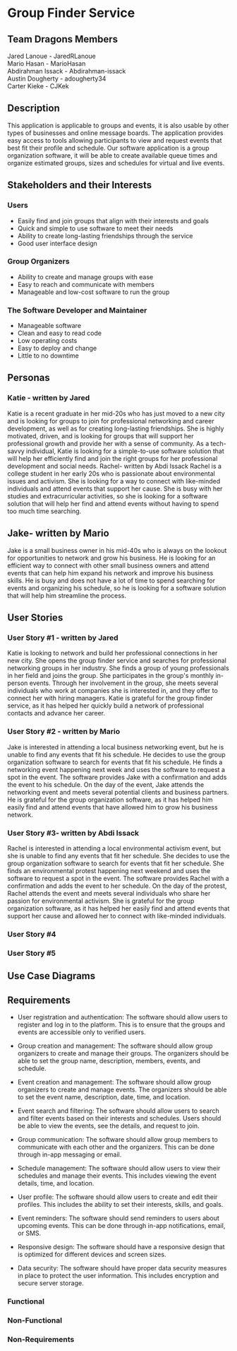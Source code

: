 # Group Finder Service

## Team Dragons Members
Jared Lanoue - JaredRLanoue     
Mario Hasan - MarioHasan        
Abdirahman Issack - Abdirahman-issack        
Austin Dougherty - adougherty34     
Carter Kieke - CJKek

## Description
This application is applicable to groups and events, it is also usable by other types of businesses and online message boards. The application provides easy access to tools allowing participants to view and request events that best fit their profile and schedule.
Our software application is a group organization software, it will be able to create available queue times and organize estimated groups, sizes and schedules for virtual and live events.

## Stakeholders and their Interests

### Users
- Easily find and join groups that align with their interests and goals
- Quick and simple to use software to meet their needs
- Ability to create long-lasting friendships through the service
- Good user interface design

### Group Organizers
- Ability to create and manage groups with ease
- Easy to reach and communicate with members
- Manageable and low-cost software to run the group

### The Software Developer and Maintainer
- Manageable software
- Clean and easy to read code
- Low operating costs
- Easy to deploy and change
- Little to no downtime

## Personas

### Katie - written by Jared
Katie is a recent graduate in her mid-20s who has just moved to a new city and is looking for groups to join for professional networking and career development, as well as for creating long-lasting friendships. She is highly motivated, driven, and is looking for groups that will support her professional growth and provide her with a sense of community. As a tech-savvy individual, Katie is looking for a simple-to-use software solution that will help her efficiently find and join the right groups for her professional development and social needs.
Rachel- written by Abdi Issack
Rachel is a college student in her early 20s who is passionate about environmental issues and activism. She is looking for a way to connect with like-minded individuals and attend events that support her cause. She is busy with her studies and extracurricular activities, so she is looking for a software solution that will help her find and attend events without having to spend too much time searching.

## Jake- written by Mario
Jake is a small business owner in his mid-40s who is always on the lookout for opportunities to network and grow his business. He is looking for an efficient way to connect with other small business owners and attend events that can help him expand his network and improve his business skills. He is busy and does not have a lot of time to spend searching for events and organizing his schedule, so he is looking for a software solution that will help him streamline the process.

## User Stories

### User Story #1 - written by Jared
Katie is looking to network and build her professional connections in her new city. She opens the group finder service and searches for professional networking groups in her industry. She finds a group of young professionals in her field and joins the group. She participates in the group's monthly in-person events. Through her involvement in the group, she meets several individuals who work at companies she is interested in, and they offer to connect her with hiring managers. Katie is grateful for the group finder service, as it has helped her quickly build a network of professional contacts and advance her career.

### User Story #2 - written by Mario 
Jake is interested in attending a local business networking event, but he is unable to find any events that fit his schedule. He decides to use the group organization software to search for events that fit his schedule. He finds a networking event happening next week and uses the software to request a spot in the event. The software provides Jake with a confirmation and adds the event to his schedule. On the day of the event, Jake attends the networking event and meets several potential clients and business partners. He is grateful for the group organization software, as it has helped him easily find and attend events that have allowed him to grow his business network.


### User Story #3- written by Abdi Issack
Rachel is interested in attending a local environmental activism event, but she is unable to find any events that fit her schedule. She decides to use the group organization software to search for events that fit her schedule. She finds an environmental protest happening next weekend and uses the software to request a spot in the event. The software provides Rachel with a confirmation and adds the event to her schedule. On the day of the protest, Rachel attends the event and meets several individuals who share her passion for environmental activism. She is grateful for the group organization software, as it has helped her easily find and attend events that support her cause and allowed her to connect with like-minded individuals.
### User Story #4


### User Story #5


## Use Case Diagrams


## Requirements

- User registration and authentication: The software should allow users to register and log in to the platform. This is to ensure that the groups and events are accessible only to verified users.

- Group creation and management: The software should allow group organizers to create and manage their groups. The organizers should be able to set the group name, description, members, events, and schedule.

- Event creation and management: The software should allow group organizers to create and manage events. The organizers should be able to set the event name, description, date, time, and location.

- Event search and filtering: The software should allow users to search and filter events based on their interests and schedules. Users should be able to view the events, see the details, and request to join.

- Group communication: The software should allow group members to communicate with each other and the organizers. This can be done through in-app messaging or email.

- Schedule management: The software should allow users to view their schedules and manage their events. This includes viewing the event details, time, and location.

- User profile: The software should allow users to create and edit their profiles. This includes the ability to set their interests, skills, and goals.

- Event reminders: The software should send reminders to users about upcoming events. This can be done through in-app notifications, email, or SMS.

- Responsive design: The software should have a responsive design that is optimized for different devices and screen sizes.

- Data security: The software should have proper data security measures in place to protect the user information. This includes encryption and secure server storage.

### Functional


### Non-Functional


### Non-Requirements
